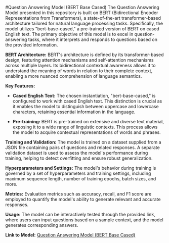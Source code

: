 #Question Answering Model (BERT Base Cased)
The Question Answering Model presented in this repository is built on BERT (Bidirectional Encoder Representations from Transformers), a state-of-the-art transformer-based architecture tailored for natural language processing tasks. Specifically, the model utilizes "bert-base-cased," a pre-trained version of BERT on cased English text. The primary objective of this model is to excel in question-answering tasks, where it interprets and responds to questions based on the provided information.

**BERT Architecture:**
BERT's architecture is defined by its transformer-based design, featuring attention mechanisms and self-attention mechanisms across multiple layers. Its bidirectional contextual awareness allows it to understand the meaning of words in relation to their complete context, enabling a more nuanced comprehension of language semantics.

**Key Features:**
- **Cased English Text:**
  The chosen instantiation, "bert-base-cased," is configured to work with cased English text. This distinction is crucial as it enables the model to distinguish between uppercase and lowercase characters, retaining essential information in the language.

- **Pre-training:**
  BERT is pre-trained on extensive and diverse text material, exposing it to a wide range of linguistic contexts. This process allows the model to acquire contextual representations of words and phrases.

**Training and Validation:**
The model is trained on a dataset supplied from a JSON file containing pairs of questions and related responses. A separate validation dataset is used to assess the model's performance during training, helping to detect overfitting and ensure robust generalization.

**Hyperparameters and Settings:**
The model's behavior during training is governed by a set of hyperparameters and training settings, including maximum sequence length, number of training epochs, batch sizes, and more.

**Metrics:**
Evaluation metrics such as accuracy, recall, and F1 score are employed to quantify the model's ability to generate relevant and accurate responses.

**Usage:**
The model can be interactively tested through the provided link, where users can input questions based on a sample context, and the model generates corresponding answers.

**Link to Model:**
[Question Answering Model (BERT Base Cased)](https://amiruzzaman-bert-base-cased.hf.space/#question-answering-model-bert-base-cased)
